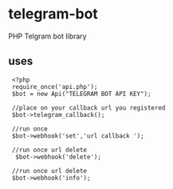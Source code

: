 # telegram-bot
PHP Telgram bot library

## uses
     <?php
     require_once('api.php');
     $bot = new Api("TELEGRAM BOT API KEY");

     //place on your callback url you registered
     $bot->telegram_callback();

     //run once
     $bot->webhook('set','url callback ');

     //run once url delete
      $bot->webhook('delete');

     //run once url delete
     $bot->webhook('info');

  
